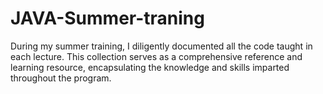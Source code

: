 # JAVA-Summer-traning
During my summer training, I diligently documented all the code taught in each lecture. This collection serves as a comprehensive reference and learning resource, encapsulating the knowledge and skills imparted throughout the program.
